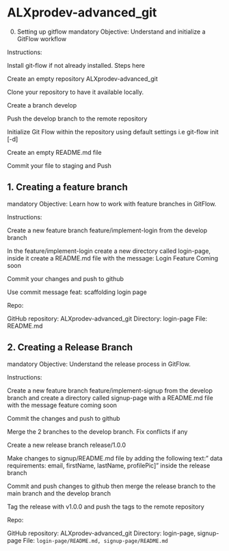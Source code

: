 # ALXprodev-advanced_git
0. Setting up gitflow
mandatory
Objective: Understand and initialize a GitFlow workflow

Instructions:

Install git-flow if not already installed. Steps here

Create an empty repository ALXprodev-advanced_git

Clone your repository to have it available locally.

Create a branch develop

Push the develop branch to the remote repository

Initialize Git Flow within the repository using default settings i.e git-flow init [-d]

Create an empty README.md file

Commit your file to staging and Push


## 1. Creating a feature branch
mandatory
Objective: Learn how to work with feature branches in GitFlow.

Instructions:

Create a new feature branch feature/implement-login from the develop branch

In the feature/implement-login create a new directory called login-page, inside it create a README.md file with the message: Login Feature Coming soon

Commit your changes and push to github

Use commit message feat: scaffolding login page

Repo:

GitHub repository: ALXprodev-advanced_git
Directory: login-page
File: README.md



## 2. Creating a Release Branch
mandatory
Objective: Understand the release process in GitFlow.

Instructions:

Create a new feature branch feature/implement-signup from the develop branch and create a directory called signup-page with a README.md file with the message feature coming soon

Commit the changes and push to github

Merge the 2 branches to the develop branch. Fix conflicts if any

Create a new release branch release/1.0.0

Make changes to signup/README.md file by adding the following text:” data requirements: email, firstName, lastName, profilePic]” inside the release branch

Commit and push changes to github then merge the release branch to the main branch and the develop branch

Tag the release with v1.0.0 and push the tags to the remote repository

Repo:

GitHub repository: ALXprodev-advanced_git
Directory: login-page, signup-page
File: `login-page/README.md, signup-page/README.md`